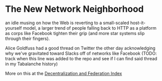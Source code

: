# The New Network Neighborhood

an idle musing on how the Web is reverting to a small-scaled host-it-yourself model, a larger trend of people falling back to HTTP as a platform as corps like Facebook tighten their grip (and more star systems slip through their fingers).

Alice Goldfuss had a good thread on Twitter the other day acknowledging why we've gravitated toward Slacks off of networks like Facebook (TODO: track when this line was added to the repo and see if I can find said thread in my Tabalanche history)

More on this at the [Decentralization and Federation Index](c47c2afa-59e0-4cde-a5b5-6afe4509ac46.md)
